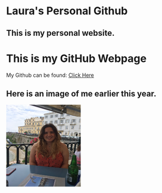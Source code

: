 # Laura's Personal Github
## This is my personal website.

# This is my GitHub Webpage 
My Github can be found: 
<a href="https://github.com/LauraIsCool">Click Here</a>

## Here is an image of me earlier this year. 
<img src="images/IMG_1851.jpeg" alt="Image of Me" width="200" height="220">


